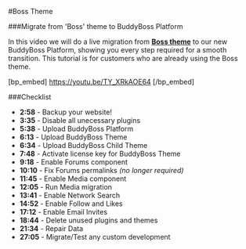 #Boss Theme

###Migrate from 'Boss' theme to BuddyBoss Platform

In this video we will do a live migration from [**Boss theme**](https://www.buddyboss.com/product/boss-theme/) to our new BuddyBoss Platform, showing you every step required for a smooth transition. This tutorial is for customers who are already using the Boss theme.

[bp_embed] https://youtu.be/TY_XRkAOE64 [/bp_embed]

###Checklist

- **2:58** - Backup your website!
- **3:35** - Disable all unecessary plugins
- **5:38** - Upload BuddyBoss Platform
- **6:13** - Upload BuddyBoss Theme
- **6:34** - Upload BuddyBoss Child Theme
- **7:48** - Activate license key for BuddyBoss Theme
- **9:18** - Enable Forums component
- **10:10** - Fix Forums permalinks *(no longer required)*
- **11:45** - Enable Media component
- **12:05** - Run Media migration
- **13:41** - Enable Network Search
- **14:52** - Enable Follow and Likes
- **17:12** - Enable Email Invites
- **18:44** - Delete unused plugins and themes
- **21:34** - Repair Data
- **27:05** - Migrate/Test any custom development